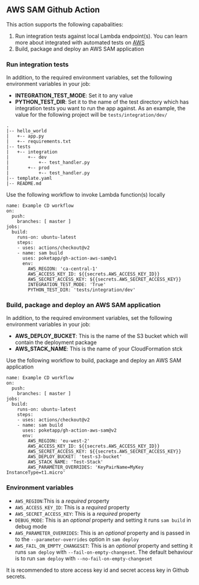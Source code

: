## AWS SAM Github Action
This action supports the following capabalities:
1. Run integration tests against local Lambda endpoint(s). You can learn more about integrated with automated tests on [AWS](https://docs.aws.amazon.com/serverless-application-model/latest/developerguide/serverless-sam-cli-using-automated-tests.html)
2. Build, package and deploy an AWS SAM application

### Run integration tests
In addition, to the required environment variables, set the following environment variables in your job:
- **INTEGRATION_TEST_MODE**: Set it to any value
- **PYTHON_TEST_DIR**: Set it to the name of the test directory which has integration tests you want to run the app against. As an example, the value for the following project will be `tests/integration/dev/`
```
.
|-- hello_world
|   +-- app.py
|   +-- requirements.txt
|-- tests
|   +-- integration
|       +-- dev
|           +-- test_handler.py
|       +-- prod
|           +-- test_handler.py
|-- template.yaml
|-- README.md
```

Use the following workflow to invoke Lambda function(s) locally
```
name: Example CD workflow
on:
  push:
    branches: [ master ]
jobs:
  build:
    runs-on: ubuntu-latest
    steps:
    - uses: actions/checkout@v2
    - name: sam build
      uses: poketapp/gh-action-aws-sam@v1
      env:
        AWS_REGION: 'ca-central-1'
        AWS_ACCESS_KEY_ID: ${{secrets.AWS_ACCESS_KEY_ID}}
        AWS_SECRET_ACCESS_KEY: ${{secrets.AWS_SECRET_ACCESS_KEY}}
        INTEGRATION_TEST_MODE: 'True'
        PYTHON_TEST_DIR: 'tests/integration/dev'
```

### Build, package and deploy an AWS SAM application
In addition, to the required environment variables, set the following environment variables in your job:
- **AWS_DEPLOY_BUCKET**: This is the name of the S3 bucket which will contain the deployment package
- **AWS_STACK_NAME**: This is the name of your CloudFormation stck

Use the following workflow to build, package and deploy an AWS SAM application
```
name: Example CD workflow
on:
  push:
    branches: [ master ]
jobs:
  build:
    runs-on: ubuntu-latest
    steps:
    - uses: actions/checkout@v2
    - name: sam build
      uses: poketapp/gh-action-aws-sam@v2
      env:
        AWS_REGION: 'eu-west-2'
        AWS_ACCESS_KEY_ID: ${{secrets.AWS_ACCESS_KEY_ID}}
        AWS_SECRET_ACCESS_KEY: ${{secrets.AWS_SECRET_ACCESS_KEY}}
        AWS_DEPLOY_BUCKET: 'test-s3-bucket'
        AWS_STACK_NAME: 'Test-Stack'
        AWS_PARAMETER_OVERRIDES: 'KeyPairName=MyKey InstanceType=t1.micro'
```

### Environment variables
* `AWS_REGION`:This is a *required* property
* `AWS_ACCESS_KEY_ID`: This is a *required* property
* `AWS_SECRET_ACCESS_KEY`: This is a *required* property
* `DEBUG_MODE`: This is an *optional* property and setting it runs `sam build` in debug mode
* `AWS_PARAMETER_OVERRIDES`: This is an *optional* property and is passed in to the `--parameter-overrides` option in `sam deploy`
* `AWS_FAIL_ON_EMPTY_CHANGESET`: This is an *optional* property and setting it runs `sam deploy` with `--fail-on-empty-changeset`. The default behaviour is to run `sam deploy` with `--no-fail-on-empty-changeset`

It is recommended to store access key id and secret access key in Github secrets.